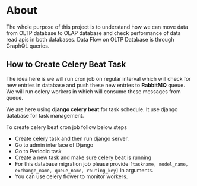 # About
The whole purpose of this project is to understand how we can move data from OLTP database to OLAP database and check performance of data read apis in both databases. Data Flow on OLTP Database is through GraphQL queries. 

## How to Create Celery Beat Task

The idea here is we will run cron job on regular interval which will check for new entries in database and push these new entries to **RabbitMQ** queue.  We will run celery workers in which will consume these messages from queue.

We are here using **django celery beat** for task schedule. It use django database for task management. 

To create celery beat cron job follow below steps

 - Create celery task and then run django server.
 - Go to admin interface of Django
 - Go to Periodic task 
 - Create a new task and make sure celery beat is running
 - For this database migration job please provide `[taskname, model_name, exchange_name, queue_name, routing_key]` in arguments.
 - You can use celery flower to monitor workers.

